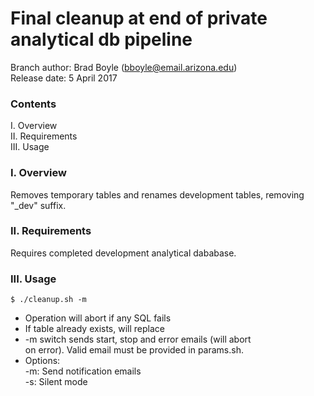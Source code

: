 # Final cleanup at end of private analytical db pipeline

Branch author: Brad Boyle (bboyle@email.arizona.edu)  
Release date: 5 April 2017

### Contents

I. Overview  
II. Requirements  
III. Usage  

### I. Overview

Removes temporary tables and renames development tables, removing "_dev" suffix.

### II. Requirements

Requires completed development analytical dababase.

### III. Usage

```
$ ./cleanup.sh -m

```

  * Operation will abort if any SQL fails
  * If table already exists, will replace
  * -m switch sends start, stop and error emails (will abort  
    on error). Valid email must be provided in params.sh.
  * Options:  
  	-m: Send notification emails  
  	-s: Silent mode  
  	

